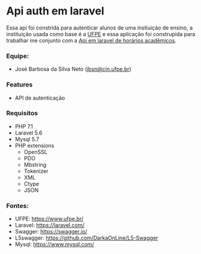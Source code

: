 # Api auth em laravel
Essa api foi constrída para autenticar alunos de uma instiuição de ensino, a instituição usada como base é a [UFPE](http://www.ufpe.br/) e essa
aplicação foi construpída para trabalhar me conjunto com a [Api em laravel de horários acadêmicos](https://github.com/jbsn94/laravel-horarioaulas).

### Equipe:
- José Barbosa da Silva Neto ([jbsn@cin.ufpe.br](mailto:jbsn@cin.ufpe.br))

### Features
- API de autenticação

### Requisitos
- PHP 7.1
- Laravel 5.6
- Mysql 5.7
- PHP extensions
    - OpenSSL
    - PDO
    - Mbstring
    - Tokenizer
    - XML
    - Ctype
    - JSON

### Fontes:
- UFPE: https://www.ufpe.br/
- Laravel: https://laravel.com/
- Swagger: https://swagger.io/
- L5swagger: https://github.com/DarkaOnLine/L5-Swagger
- Mysql: https://www.mysql.com/